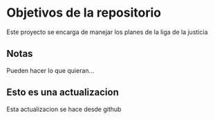 # Objetivos de la repositorio

Este proyecto se encarga de manejar los planes de la liga de la justicia


## Notas
Pueden hacer lo que quieran...

## Esto es una actualizacion 
Esta actualizacion se hace desde github
